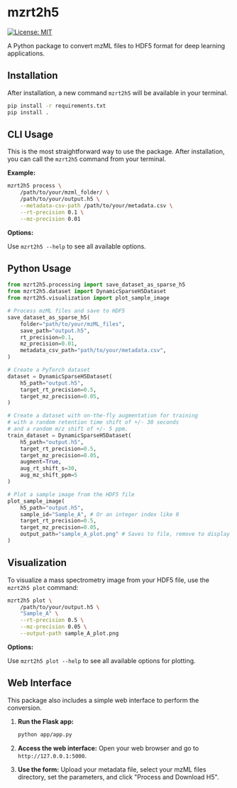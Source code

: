 # mzrt2h5

[![License: MIT](https://img.shields.io/badge/License-MIT-yellow.svg)](https://opensource.org/licenses/MIT)

A Python package to convert mzML files to HDF5 format for deep learning applications.

## Installation

After installation, a new command `mzrt2h5` will be available in your terminal.

```bash
pip install -r requirements.txt
pip install .
```

## CLI Usage

This is the most straightforward way to use the package. After installation, you can call the `mzrt2h5` command from your terminal.

**Example:**

```bash
mzrt2h5 process \
    /path/to/your/mzml_folder/ \
    /path/to/your/output.h5 \
    --metadata-csv-path /path/to/your/metadata.csv \
    --rt-precision 0.1 \
    --mz-precision 0.01
```

**Options:**

Use `mzrt2h5 --help` to see all available options.

## Python Usage

```python
from mzrt2h5.processing import save_dataset_as_sparse_h5
from mzrt2h5.dataset import DynamicSparseH5Dataset
from mzrt2h5.visualization import plot_sample_image

# Process mzML files and save to HDF5
save_dataset_as_sparse_h5(
    folder="path/to/your/mzML_files",
    save_path="output.h5",
    rt_precision=0.1,
    mz_precision=0.01,
    metadata_csv_path="path/to/your/metadata.csv",
)

# Create a PyTorch dataset
dataset = DynamicSparseH5Dataset(
    h5_path="output.h5",
    target_rt_precision=0.5,
    target_mz_precision=0.05,
)

# Create a dataset with on-the-fly augmentation for training
# with a random retention time shift of +/- 30 seconds
# and a random m/z shift of +/- 5 ppm.
train_dataset = DynamicSparseH5Dataset(
    h5_path="output.h5",
    target_rt_precision=0.5,
    target_mz_precision=0.05,
    augment=True,
    aug_rt_shift_s=30,
    aug_mz_shift_ppm=5
)

# Plot a sample image from the HDF5 file
plot_sample_image(
    h5_path="output.h5",
    sample_id="Sample_A", # Or an integer index like 0
    target_rt_precision=0.5,
    target_mz_precision=0.05,
    output_path="sample_A_plot.png" # Saves to file, remove to display interactively
)
```

## Visualization

To visualize a mass spectrometry image from your HDF5 file, use the `mzrt2h5 plot` command:

```bash
mzrt2h5 plot \
    /path/to/your/output.h5 \
    "Sample_A" \
    --rt-precision 0.5 \
    --mz-precision 0.05 \
    --output-path sample_A_plot.png
```

**Options:**

Use `mzrt2h5 plot --help` to see all available options for plotting.

## Web Interface

This package also includes a simple web interface to perform the conversion.

1.  **Run the Flask app:**
    ```bash
    python app/app.py
    ```

2.  **Access the web interface:**
    Open your web browser and go to `http://127.0.0.1:5000`.

3.  **Use the form:**
    Upload your metadata file, select your mzML files directory, set the parameters, and click "Process and Download H5".
